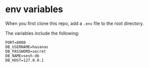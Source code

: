 # env variables

When you first clone this repo, add a `.env` file to the root directory.

The variables include the following:

```
PORT=8000
DB_USERNAME=hasanas
DB_PASSWORD=secret
DB_NAME=sesh-db
DB_HOST=127.0.0.1
```
